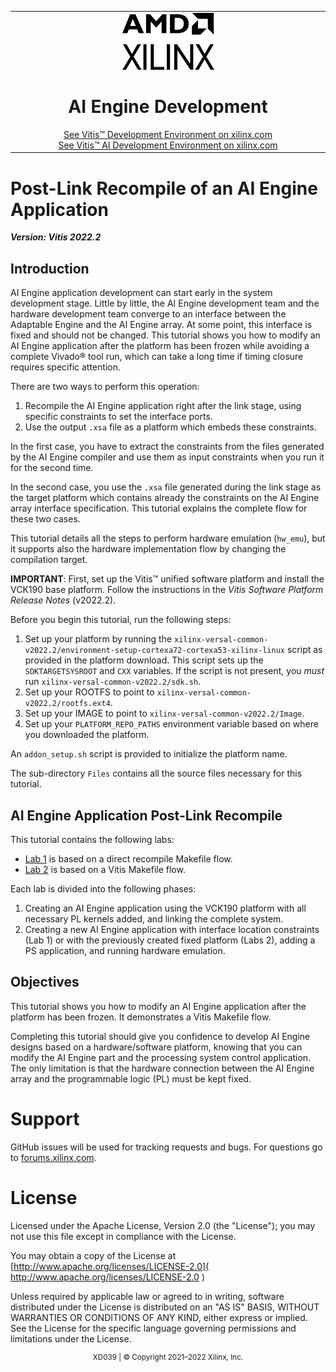 ﻿</table>
<table class="sphinxhide" width="100%">
 <tr width="100%">
    <td align="center"><img src="https://raw.githubusercontent.com/Xilinx/Image-Collateral/main/xilinx-logo.png" width="30%"/><h1>AI Engine Development</h1>
    <a href="https://www.xilinx.com/products/design-tools/vitis.html">See Vitis™ Development Environment on xilinx.com</br></a>
    <a href="https://www.xilinx.com/products/design-tools/vitis/vitis-ai.html">See Vitis™ AI Development Environment on xilinx.com</a>
    </td>
 </tr>
</table>

# Post-Link Recompile of an AI Engine Application

***Version: Vitis 2022.2***


## Introduction

AI Engine application development can start early in the system development stage. Little by little, the AI Engine development team and the hardware development team converge to an interface between the Adaptable Engine and the AI Engine array. At some point, this interface is fixed and should not be changed. This tutorial shows you how to modify an AI Engine application after the platform has been frozen while avoiding a complete Vivado® tool run, which can take a long time if timing closure requires specific attention.

There are two ways to perform this operation:

1. Recompile the AI Engine application right after the link stage, using specific constraints to set the interface ports.
2. Use the output `.xsa` file as a platform which embeds these constraints.

In the first case, you have to extract the constraints from the files generated by the AI Engine compiler and use them as input constraints when you run it for the second time.

In the second case, you use the `.xsa` file generated during the link stage as the target platform which contains already the constraints on the AI Engine array interface specification. This tutorial explains the complete flow for these two cases.

This tutorial details all the steps to perform hardware emulation (`hw_emu`), but it supports also the hardware implementation flow by changing the compilation target.


**IMPORTANT**: First, set up the Vitis™ unified software platform and install the VCK190 base platform. Follow the instructions in the *Vitis Software Platform Release Notes* (v2022.2).

Before you begin this tutorial, run the following steps:

1. Set up your platform by running the `xilinx-versal-common-v2022.2/environment-setup-cortexa72-cortexa53-xilinx-linux` script as provided in the platform download. This script sets up the `SDKTARGETSYSROOT` and `CXX` variables. If the script is not present, you _must_ run `xilinx-versal-common-v2022.2/sdk.sh`.
2. Set up your ROOTFS to point to `xilinx-versal-common-v2022.2/rootfs.ext4`.
3. Set up your IMAGE to point to `xilinx-versal-common-v2022.2/Image`.
4. Set up your `PLATFORM_REPO_PATHS` environment variable based on where you downloaded the platform.

An `addon_setup.sh` script is provided to initialize the platform name.

The sub-directory `Files` contains all the source files necessary for this tutorial.

## AI Engine Application Post-Link Recompile

This tutorial contains the following labs:

- [Lab 1](DirectRecompileMakefile_Flow.md) is based on a direct recompile Makefile flow.
- [Lab 2](VitisMakefile_Flow.md) is based on a Vitis Makefile flow.

Each lab is divided into the following phases:

1. Creating an AI Engine application using the VCK190 platform with all necessary PL kernels added, and linking the complete system.
2. Creating a new AI Engine application with interface location constraints (Lab 1) or with the previously created fixed platform (Labs 2), adding a PS application, and running hardware emulation.


## Objectives

This tutorial shows you how to modify an AI Engine application after the platform has been frozen. It demonstrates a Vitis Makefile flow.

Completing this tutorial should give you confidence to develop AI Engine designs based on a hardware/software platform, knowing that you can modify the AI Engine part and the processing system control application. The only limitation is that the hardware connection between the AI Engine array and the programmable logic (PL) must be kept fixed.

# Support

GitHub issues will be used for tracking requests and bugs. For questions go to [forums.xilinx.com](http://forums.xilinx.com/).

# License

Licensed under the Apache License, Version 2.0 (the "License"); you may not use this file except in compliance with the License.

You may obtain a copy of the License at [http://www.apache.org/licenses/LICENSE-2.0]( http://www.apache.org/licenses/LICENSE-2.0 )


Unless required by applicable law or agreed to in writing, software distributed under the License is distributed on an "AS IS" BASIS, WITHOUT WARRANTIES OR CONDITIONS OF ANY KIND, either express or implied. See the License for the specific language governing permissions and limitations under the License.

<p align="center"><sup>XD039 | &copy; Copyright 2021–2022 Xilinx, Inc.</sup></p>
